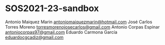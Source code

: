 # SOS2021-23-sandbox
Antonio	Maiquez	Marin	antoniomaiquezmarin@hotmail.com
José Carlos	Torres 	Moreno 	torresmorenojosecarlos@gmail.com
Antonio	Corpas	Espinar	antoniocorpas97@gmail.com
Eduardo	Carmona	García	eduardocgcadiz@gmail.com
